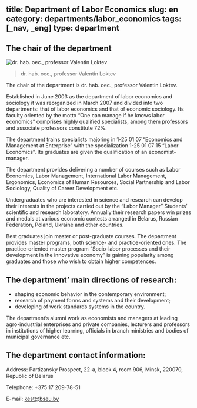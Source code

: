 title: Department of Labor Economics
slug: en
category: departments/labor_economics
tags: [_nav, _eng]
type: department
---

The chair of the department
---------------------------

![dr. hab. oec., professor Valentin Loktev](/img/content/depts/labor_economics.jpg)
>dr. hab. oec., professor Valentin Loktev

The chair of the department is dr. hab. oec., professor Valentin Loktev.

Established in June 2003 as the department of labor economics and sociology it was reorganized in March 2007 and divided into two departments: that of labor economics and that of economic sociology. Its faculty oriented by the motto “One can manage if he knows labor economics” comprises highly qualified specialists, among them professors and associate professors constitute 72%.

The department trains specialists majoring in 1-25 01 07 “Economics and Management at Enterprise” with the specialization 1-25 01 07 15 “Labor Economics”. Its graduates are given the qualification of an economist-manager.

The department provides delivering a number of courses such as Labor Economics, Labor Management, International Labor Management, Ergonomics, Economics of Human Resources, Social Partnership and Labor Sociology, Quality of Career Development etc.

Undergraduates who are interested in science and research can develop their interests in the projects carried out by the “Labor Manager” Students’ scientific and research laboratory. Annually their research papers win prizes and medals at various economic contests arranged in Belarus, Russian Federation, Poland, Ukraine and other countries.

Best graduates join master or post-graduate courses. The department provides master programs, both science- and practice-oriented ones. The practice-oriented master program “Socio-labor processes and their development in the innovative economy” is gaining popularity among graduates and those who wish to obtain higher competences.

The department’ main directions of research:
--------------------------------------------

-	shaping economic behavior in the contemporary environment;
-	research of payment forms and systems and their development;
-	developing of work standards systems in the country.

The department’s alumni work as economists and managers at leading agro-industrial enterprises and private companies, lecturers and professors in institutions of higher learning, officials in branch ministries and bodies of municipal governance etc.

The department contact information:
-----------------------------------

Address: Partizansky Prospect, 22-a, block 4, room 906, Minsk, 220070, Republic of Belarus

Telephone: +375 17 209-78-51

E-mail: <kest@bseu.by>
